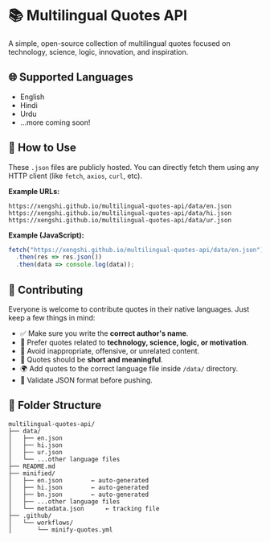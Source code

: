 # 📚 Multilingual Quotes API
A simple, open-source collection of multilingual quotes focused on technology, science, logic, innovation, and inspiration.

## 🌐 Supported Languages

- English
- Hindi
- Urdu
- ...more coming soon!

## 🚀 How to Use

These `.json` files are publicly hosted. You can directly fetch them using any HTTP client (like `fetch`, `axios`, `curl`, etc).

**Example URLs:**

```
https://xengshi.github.io/multilingual-quotes-api/data/en.json
https://xengshi.github.io/multilingual-quotes-api/data/hi.json
https://xengshi.github.io/multilingual-quotes-api/data/ur.json
```

**Example (JavaScript):**

```js
fetch("https://xengshi.github.io/multilingual-quotes-api/data/en.json")
  .then(res => res.json())
  .then(data => console.log(data));
```

## 🤝 Contributing

Everyone is welcome to contribute quotes in their native languages. Just keep a few things in mind:

- ✅ Make sure you write the **correct author's name**.
- 🧠 Prefer quotes related to **technology, science, logic, or motivation**.
- 🚫 Avoid inappropriate, offensive, or unrelated content.
- 💬 Quotes should be **short and meaningful**.
- 🌍 Add quotes to the correct language file inside `/data/` directory.
- 🧪 Validate JSON format before pushing.

## 📁 Folder Structure

```
multilingual-quotes-api/
├── data/
│   ├── en.json
│   ├── hi.json
│   ├── ur.json
│   └── ...other language files
├── README.md
├── minified/
│   ├── en.json        ← auto-generated
│   ├── hi.json        ← auto-generated
│   ├── bn.json        ← auto-generated
│   ├── ...other language files
│   └── metadata.json      ← tracking file
├── .github/
│   └── workflows/
│       └── minify-quotes.yml
```

